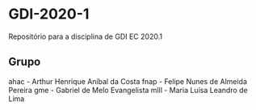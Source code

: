 # GDI-2020-1
Repositório para a disciplina de GDI EC 2020.1

## Grupo
ahac - Arthur Henrique Aníbal da Costa
fnap - Felipe Nunes de Almeida Pereira
gme - Gabriel de Melo Evangelista
mlll - Maria Luísa Leandro de Lima

